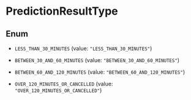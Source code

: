 

# PredictionResultType

## Enum


* `LESS_THAN_30_MINUTES` (value: `"LESS_THAN_30_MINUTES"`)

* `BETWEEN_30_AND_60_MINUTES` (value: `"BETWEEN_30_AND_60_MINUTES"`)

* `BETWEEN_60_AND_120_MINUTES` (value: `"BETWEEN_60_AND_120_MINUTES"`)

* `OVER_120_MINUTES_OR_CANCELLED` (value: `"OVER_120_MINUTES_OR_CANCELLED"`)



